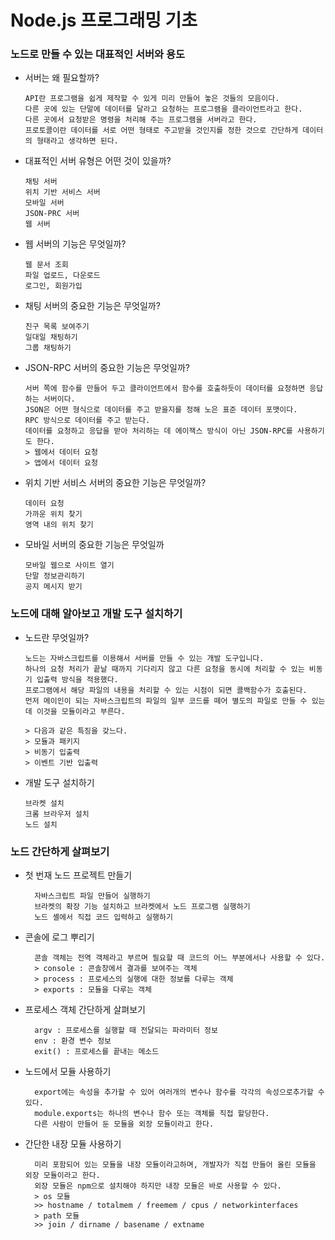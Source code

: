 # Node.js 프로그래밍 기초

### 노드로 만들 수 있는 대표적인 서버와 용도

-   서버는 왜 필요할까?

        API란 프로그램을 쉽게 제작할 수 있게 미리 만들어 놓은 것들의 모음이다.
        다른 곳에 있는 단말에 데이터를 달라고 요청하는 프로그램을 클라이언트라고 한다.
        다른 곳에서 요청받은 명령을 처리해 주는 프로그램을 서버라고 한다.
        프로토콜이란 데이터를 서로 어떤 형태로 주고받을 것인지를 정한 것으로 간단하게 데이터의 형태라고 생각하면 된다.


-   대표적인 서버 유형은 어떤 것이 있을까?

        채팅 서버
        위치 기반 서비스 서버
        모바일 서버
        JSON-PRC 서버
        웹 서버

-   웹 서버의 기능은 무엇일까?

        웹 문서 조회
        파일 업로드, 다운로드
        로그인, 회원가입

-   채팅 서버의 중요한 기능은 무엇일까?

        친구 목록 보여주기
        일대일 채팅하기
        그룹 채팅하기

-   JSON-RPC 서버의 중요한 기능은 무엇일까?

        서버 쪽에 함수를 만들어 두고 클라이언트에서 함수를 호출하듯이 데이터를 요청하면 응답하는 서버이다.
        JSON은 어떤 형식으로 데이터를 주고 받을지를 정해 노은 표준 데이터 포맷이다.
        RPC 방식으로 데이터를 주고 받는다.
        데이터를 요청하고 응답을 받아 처리하는 데 에이잭스 방식이 아닌 JSON-RPC를 사용하기도 한다.
        > 웹에서 데이터 요청
        > 앱에서 데이터 요청

-   위치 기반 서비스 서버의 중요한 기능은 무엇일까?

        데이터 요청
        가까운 위치 찾기
        영역 내의 위치 찾기

-   모바일 서버의 중요한 기능은 무엇일까

        모바일 웹으로 사이트 열기
        단말 정보관리하기
        공지 메시지 받기

### 노드에 대해 알아보고 개발 도구 설치하기

-   노드란 무엇일까?

        노드는 자바스크립트를 이용해서 서버를 만들 수 있는 개발 도구입니다.
        하나의 요청 처리가 끝날 때까지 기다리지 않고 다른 요청을 동시에 처리할 수 있는 비동기 입출력 방식을 적용했다.
        프로그램에서 해당 파일의 내용을 처리할 수 있는 시점이 되면 콜백함수가 호출된다.
        먼저 메이인이 되는 자바스크립트의 파일의 일부 코드를 떼어 별도의 파일로 만들 수 있는데 이것을 모듈이라고 부른다.

        > 다음과 같은 특징을 갖느다.
        > 모듈과 패키지
        > 비동기 입출력
        > 이벤트 기반 입출력

-   개발 도구 설치하기

        브라켓 설치
        크롬 브라우저 설치
        노드 설치

### 노드 간단하게 살펴보기

- 첫 번재 노드 프로젝트 만들기

        자바스크립트 파일 만들어 실행하기
        브라켓의 확장 기능 설치하고 브라켓에서 노드 프로그램 실행하기
        노드 셸에서 직접 코드 입력하고 실행하기

- 콘솔에 로그 뿌리기

        콘솔 객체는 전역 객체라고 부르며 필요할 때 코드의 어느 부분에서나 사용할 수 있다.
        > console : 콘솔창에서 결과를 보여주는 객체
        > process : 프로세스의 실행에 대한 정보를 다루는 객체
        > exports : 모듈을 다루는 객체

- 프로세스 객체 간단하게 살펴보기

        argv : 프로세스를 실행할 때 전달되는 파라미터 정보
        env : 환경 변수 정보
        exit() : 프로세스를 끝내는 메소드

- 노드에서 모듈 사용하기

        export에는 속성을 추가할 수 있어 여러개의 변수나 함수를 각각의 속성으로추가할 수 있다.
        module.exports는 하나의 변수나 함수 또는 객체를 직접 할당한다.
        다른 사람이 만들어 둔 모듈을 외장 모듈이라고 한다.

- 간단한 내장 모듈 사용하기

        미리 포함되어 있는 모듈을 내장 모듈이라고하며, 개발자가 직접 만들어 올린 모듈을 외장 모듈이라고 한다.
        외장 모듈은 npm으로 설치해야 하지만 내장 모듈은 바로 사용할 수 있다.
        > os 모듈
        >> hostname / totalmem / freemem / cpus / networkinterfaces
        > path 모듈
        >> join / dirname / basename / extname
